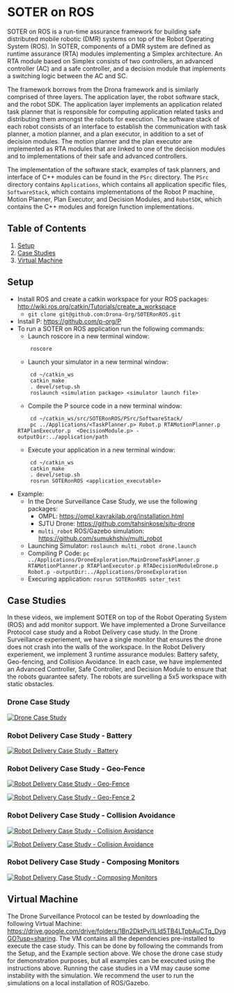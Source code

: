 # SOTER on ROS

SOTER on ROS is a run-time assurance framework for building safe distributed mobile robotic (DMR) systems on top of the Robot Operating System (ROS). In SOTER, components of a DMR system are defined as runtime assurance (RTA) modules implementing a Simplex architecture. An RTA module based on Simplex consists of two controllers, an advanced controller (AC) and a safe controller, and a decision module that implements a switching logic between the AC and SC. 

The framework borrows from the Drona framework and is similarly comprised of three layers. The application layer, the robot software stack, and the robot SDK. The application layer implements an application related task planner that is responsible for computing application related tasks and distributing them amongst the robots for execution. The software stack of each robot consists of an interface to establish the communication with task planner, a motion planner, and a plan executor, in addition to a set of decision modules. The motion planner and the plan executor are implemented as RTA modules that are linked to one of the decision modules and to implementations of their safe and advanced controllers. 

The implementation of the software stack, examples of task planners, and interface of C++ modules can be found in the `PSrc` directory. The `PSrc` directory contains `Applications`, which contains all application specific files, `SoftwareStack`, which contains implementations of the Robot P machine, Motion Planner, Plan Executor, and Decision Modules, and `RobotSDK`, which contains the C++ modules and foreign function implementations. 


## Table of Contents
1. [ Setup ](#Setup)
2. [ Case Studies ](#examples)
3. [ Virtual Machine ](#vm)

<a name="Setup"></a>
## Setup
- Install ROS and create a catkin workspace for your ROS packages: http://wiki.ros.org/catkin/Tutorials/create_a_workspace
    - `git clone git@github.com:Drona-Org/SOTERonROS.git`
- Install P: https://github.com/p-org/P
- To run a SOTER on ROS application run the following commands:
    - Launch roscore in a new terminal window: 
    ```
        roscore
    ```
    - Launch your simulator in a new terminal window:
    ``` 
        cd ~/catkin_ws
        catkin_make
        . devel/setup.sh
        roslaunch <simulation package> <simulator launch file>
    ```
    - Compile the P source code in a new terminal window:
    ``` 
        cd ~/catkin_ws/src/SOTERonROS/PSrc/SoftwareStack/
        pc ../Applications/<TaskPlanner.p> Robot.p RTAMotionPlanner.p RTAPlanExecutor.p  <DecisionModule.p> -outputDir:../application/path
    ```
    - Execute your application in a new terminal window:
    ``` 
        cd ~/catkin_ws
        catkin_make
        . devel/setup.sh
        rosrun SOTERonROS <application_executable>
    ```
- Example:
    - In the Drone Surveillance Case Study, we use the following packages:
        - OMPL: https://ompl.kavrakilab.org/installation.html
        - SJTU Drone: https://github.com/tahsinkose/sjtu-drone
        - `multi_robot` ROS/Gazebo simulation: https://github.com/sumukhshiv/multi_robot
    - Launching Simulator: `roslaunch multi_robot drone.launch`
    - Compiling P Code: `pc ../Applications/DroneExploration/MainDroneTaskPlanner.p RTAMotionPlanner.p RTAPlanExecutor.p RTADecisionModuleDrone.p Robot.p -outputDir:../Applications/DroneExploration`
    - Execuring application: `rosrun SOTERonROS soter_test`

<a name="examples"></a>
## Case Studies

In these videos, we implement SOTER on top of the Robot Operating System (ROS) and add monitor support. We have implemented a Drone Surveillance Protocol case study and a Robot Delivery case study. In the Drone Surveillance experiement, we have a single monitor that ensures the drone does not crash into the walls of the workspace. In the Robot Delivery experiement, we implement 3 runtime assurance modules: Battery safety, Geo-fencing, and Collision Avoidance. In each case, we have implemented an Advanced Controller, Safe Controller, and Decision Module to ensure that the robots guarantee safety. The robots are survelling a 5x5 workspace with static obstacles. 

### Drone Case Study
[![Drone Case Study](https://img.youtube.com/vi/fXJ1Iwt2Ryw/0.jpg)](https://youtu.be/fXJ1Iwt2Ryw?list=PLaL5L3Z-dA6KVlPkXRb-4-TfNMPWumeUA)

### Robot Delivery Case Study - Battery
[![Robot Delivery Case Study - Battery](https://img.youtube.com/vi/ytpT68LATnc/0.jpg)](https://youtu.be/ytpT68LATnc?list=PLaL5L3Z-dA6KVlPkXRb-4-TfNMPWumeUA)

### Robot Delivery Case Study - Geo-Fence
[![Robot Delivery Case Study - Geo-Fence](https://img.youtube.com/vi/T9GiCFxVE9Q/0.jpg)](https://youtu.be/T9GiCFxVE9Q?list=PLaL5L3Z-dA6KVlPkXRb-4-TfNMPWumeUA)

[![Robot Delivery Case Study - Geo-Fence 2](https://img.youtube.com/vi/cogQpzTV6xE/0.jpg)](https://youtu.be/cogQpzTV6xE?list=PLaL5L3Z-dA6KVlPkXRb-4-TfNMPWumeUA)

### Robot Delivery Case Study - Collision Avoidance
[![Robot Delivery Case Study - Collision Avoidance](https://img.youtube.com/vi/fccxB6r-YGs/0.jpg)](https://youtu.be/fccxB6r-YGs?list=PLaL5L3Z-dA6KVlPkXRb-4-TfNMPWumeUA)

[![Robot Delivery Case Study - Collision Avoidance](https://img.youtube.com/vi/5hQ4E14JK30/0.jpg)](https://youtu.be/5hQ4E14JK30?list=PLaL5L3Z-dA6KVlPkXRb-4-TfNMPWumeUA)

### Robot Delivery Case Study - Composing Monitors
[![Robot Delivery Case Study - Composing Monitors](https://img.youtube.com/vi/j_0WC9fo6W4/0.jpg)](https://youtu.be/j_0WC9fo6W4?list=PLaL5L3Z-dA6KVlPkXRb-4-TfNMPWumeUA)

<a name="vm"></a>
## Virtual Machine
The Drone Surveillance Protocol can be tested by downloading the following Virtual Machine: https://drive.google.com/drive/folders/1Bn2DktPvI1Lld5TB4LTpbAuCTq_DygGO?usp=sharing. The VM contains all the dependencies pre-installed to execute the case study. This can be done by following the commands from the Setup, and the Example section above. We chose the drone case study for demonstration purposes, but all examples can be executed using the instructions above. Running the case studies in a VM may cause some instability with the simulation. We recommend the user to run the simulations on a local installation of ROS/Gazebo.
